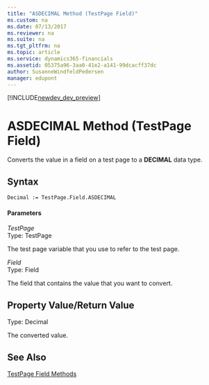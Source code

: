 ```yaml
---
title: "ASDECIMAL Method (TestPage Field)"
ms.custom: na
ms.date: 07/13/2017
ms.reviewer: na
ms.suite: na
ms.tgt_pltfrm: na
ms.topic: article
ms.service: dynamics365-financials
ms.assetid: 05375a96-3aa0-41e2-a141-99dcacff37dc
author: SusanneWindfeldPedersen
manager: edupont
---
```


[!INCLUDE[newdev_dev_preview](../includes/newdev_dev_preview.md)]

# ASDECIMAL Method (TestPage Field)
Converts the value in a field on a test page to a **DECIMAL** data type.  
  
## Syntax  
  
```  
Decimal := TestPage.Field.ASDECIMAL  
```  
  
#### Parameters  
 *TestPage*  
 Type: TestPage  
  
 The test page variable that you use to refer to the test page.  
  
 *Field*  
 Type: Field  
  
 The field that contains the value that you want to convert.  
  
## Property Value/Return Value  
 Type: Decimal  
  
 The converted value.  
  
## See Also  
 [TestPage Field Methods](devenv-TestPage-Field-Methods.md)